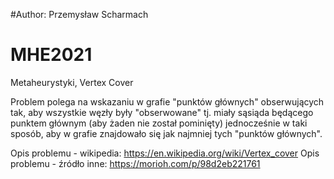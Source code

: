 #Author: Przemysław Scharmach

# MHE2021
Metaheurystyki, Vertex Cover

Problem polega na wskazaniu w grafie "punktów głównych" obserwujących tak, 
aby wszystkie węzły były "obserwowane" tj. miały sąsiąda będącego punktem głównym (aby żaden nie został pominięty) 
jednocześnie w taki sposób, aby w grafie znajdowało się jak najmniej tych "punktów głównych". 

Opis problemu - wikipedia: https://en.wikipedia.org/wiki/Vertex_cover
Opis problemu - źródło inne: https://morioh.com/p/98d2eb221761

